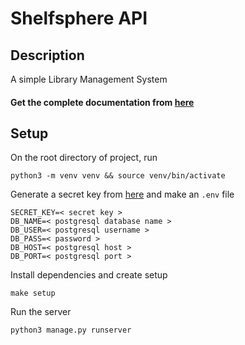 # Shelfsphere API

## Description

A simple Library Management System

#### Get the complete documentation from [here](https://minhaskamal.github.io/DownGit/#/home?url=https://github.com/DGclasher/shelfsphere-api/blob/main/docs/library-management-system-docs-dg.pdf)

## Setup

On the root directory of project, run
```
python3 -m venv venv && source venv/bin/activate
```

Generate a secret key from [here](https://djecrety.ir/) and make an `.env` file
```
SECRET_KEY=< secret key >
DB_NAME=< postgresql database name >
DB_USER=< postgresql username >
DB_PASS=< password >
DB_HOST=< postgresql host >
DB_PORT=< postgresql port >
```

Install dependencies and create setup
```
make setup
```

Run the server
```
python3 manage.py runserver
```